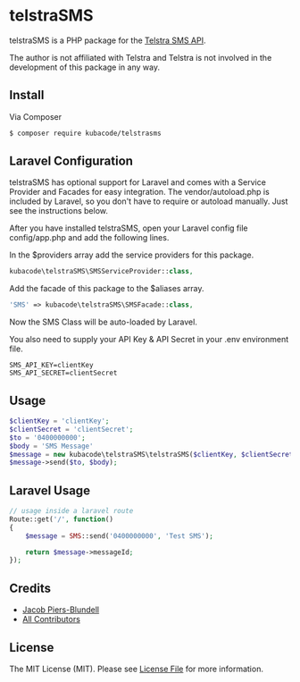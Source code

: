 # telstraSMS

telstraSMS is a PHP package for the [Telstra SMS API](https://dev.telstra.com/content/sms-api-0).

The author is not affiliated with Telstra and Telstra is not involved in the development of this package in any way.

## Install

Via Composer

``` bash
$ composer require kubacode/telstrasms
```

## Laravel Configuration

telstraSMS has optional support for Laravel and comes with a Service Provider and Facades for easy integration. The vendor/autoload.php is included by Laravel, so you don't have to require or autoload manually. Just see the instructions below.

After you have installed telstraSMS, open your Laravel config file config/app.php and add the following lines.

In the $providers array add the service providers for this package.

``` php
kubacode\telstraSMS\SMSServiceProvider::class,
```

Add the facade of this package to the $aliases array.

``` php
'SMS' => kubacode\telstraSMS\SMSFacade::class,
```

Now the SMS Class will be auto-loaded by Laravel.

You also need to supply your API Key & API Secret in your .env environment file.

```
SMS_API_KEY=clientKey
SMS_API_SECRET=clientSecret
```

## Usage

``` php
$clientKey = 'clientKey';
$clientSecret = 'clientSecret';
$to = '0400000000';
$body = 'SMS Message'
$message = new kubacode\telstraSMS\telstraSMS($clientKey, $clientSecret);
$message->send($to, $body);
```

## Laravel Usage

``` php
// usage inside a laravel route
Route::get('/', function()
{
    $message = SMS::send('0400000000', 'Test SMS');

    return $message->messageId;
});
```

## Credits

- [Jacob Piers-Blundell](https://github.com/kubacode)
- [All Contributors][link-contributors]

## License

The MIT License (MIT). Please see [License File](LICENSE.md) for more information.

[link-contributors]: ../../contributors